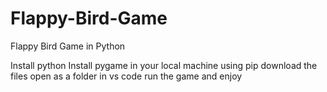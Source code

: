 # Flappy-Bird-Game


Flappy Bird Game in Python

Install python 
Install pygame in your local machine using pip
download the files
open as a folder in vs code
run the game and enjoy
